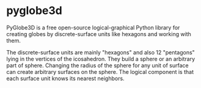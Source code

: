 # pyglobe3d
PyGlobe3D is a free open-source logical-graphical Python library for creating globes by discrete-surface units like hexagons and working with them. 

The discrete-surface units are mainly "hexagons" and also 12 "pentagons" lying in the vertices of the icosahedron. They build a sphere or an arbitrary part of sphere. Changing the radius of the sphere for any unit of surface can create arbitrary surfaces on the sphere. The logical component is that each surface unit knows its nearest neighbors.
